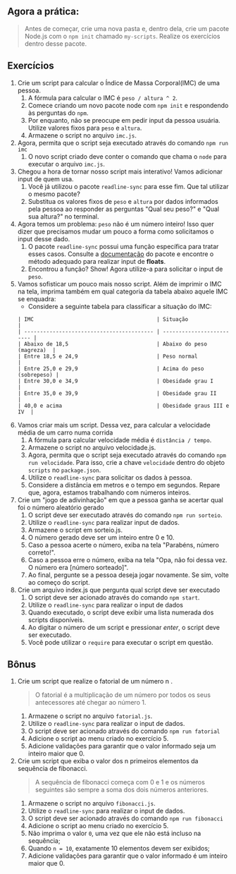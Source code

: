 ## Agora a prática:
> Antes de começar, crie uma nova pasta e, dentro dela, crie um pacote Node.js com o `npm init` chamado `my-scripts`. Realize os exercícios dentro desse pacote.

## Exercícios
01. Crie um script para calcular o Índice de Massa Corporal(IMC) de uma pessoa.
    01. A fórmula para calcular o IMC é `peso / altura ^ 2`.
    02. Comece criando um novo pacote node com `npm init` e respondendo às perguntas do `npm`.
    03. Por enquanto, não se preocupe em pedir input da pessoa usuária. Utilize valores fixos para `peso` e `altura`.
    04. Armazene o script no arquivo `imc.js`.
02. Agora, permita que o script seja executado através do comando `npm run imc`
    01. O novo script criado deve conter o comando que chama o `node` para executar o arquivo `imc.js`.
03. Chegou a hora de tornar nosso script mais interativo! Vamos adicionar input de quem usa.
    01. Você já utilizou o pacote `readline-sync` para esse fim. Que tal utilizar o mesmo pacote?
    02. Substitua os valores fixos de `peso` e `altura` por dados informados pela pessoa ao responder as perguntas "Qual seu peso?" e "Qual sua altura?" no terminal.
04. Agora temos um problema: `peso` não é um número inteiro! Isso quer dizer que precisamos mudar um pouco a forma como solicitamos o input desse dado.
    01. O pacote `readline-sync` possui uma função específica para tratar esses casos. Consulte a [documentação](https://www.npmjs.com/package/readline-sync#utility_methods) do pacote e encontre o método adequado para realizar input de **floats**.
    02. Encontrou a função? Show! Agora utilize-a para solicitar o input de `peso`.
05. Vamos sofisticar um pouco mais nosso script. Além de imprimir o IMC na tela, imprima também em qual categoria da tabela abaixo aquele IMC se enquadra:
    - Considere a seguinte tabela para classificar a situação do IMC:
    ```
    | IMC                                       | Situação                  |
    | ----------------------------------------- | ------------------------- |
    | Abaixo de 18,5                            | Abaixo do peso (magreza)  |
    | Entre 18,5 e 24,9                         | Peso normal               |
    | Entre 25,0 e 29,9                         | Acima do peso (sobrepeso) |
    | Entre 30,0 e 34,9                         | Obesidade grau I          |
    | Entre 35,0 e 39,9                         | Obesidade grau II         |
    | 40,0 e acima                              | Obesidade graus III e IV  |
    ```
06. Vamos criar mais um script. Dessa vez, para calcular a velocidade média de um carro numa corrida
    01. A fórmula para calcular velocidade média é `distância / tempo`.
    02. Armazene o script no arquivo velocidade.js.
    03. Agora, permita que o script seja executado através do comando `npm run velocidade`. Para isso, crie a chave `velocidade` dentro do objeto `scripts` no `package.json`.
    04. Utilize o `readline-sync` para solicitar os dados à pessoa.
    05. Considere a distância em metros e o tempo em segundos. Repare que, agora, estamos trabalhando com números inteiros.
07. Crie um "jogo de adivinhação" em que a pessoa ganha se acertar qual foi o número aleatório gerado
    01. O script deve ser executado através do comando `npm run sorteio`.
    02. Utilize o `readline-sync` para realizar input de dados.
    03. Armazene o script em sorteio.js.
    04. O número gerado deve ser um inteiro entre 0 e 10.
    05. Caso a pessoa acerte o número, exiba na tela "Parabéns, número correto!".
    06. Caso a pessoa erre o número, exiba na tela "Opa, não foi dessa vez. O número era [número sorteado]".
    07. Ao final, pergunte se a pessoa deseja jogar novamente. Se sim, volte ao começo do script.
08. Crie um arquivo index.js que pergunta qual script deve ser executado
    01. O script deve ser acionado através do comando `npm start`.
    02. Utilize o `readline-sync` para realizar o input de dados
    03. Quando executado, o script deve exibir uma lista numerada dos scripts disponíveis.
    04. Ao digitar o número de um script e pressionar *enter*, o script deve ser executado.
    05. Você pode utilizar o `require` para executar o script em questão.
    
## Bônus
01. Crie um script que realize o fatorial de um número n .
    > O fatorial é a multiplicação de um número por todos os seus antecessores até chegar ao número 1.
    01. Armazene o script no arquivo `fatorial.js`.
    02. Utilize o `readline-sync` para realizar o input de dados.
    03. O script deve ser acionado através do comando `npm run fatorial`
    04. Adicione o script ao menu criado no exercício 5.
    05. Adicione validações para garantir que o valor informado seja um inteiro maior que 0.
02. Crie um script que exiba o valor dos n primeiros elementos da sequência de fibonacci.
    > A sequência de fibonacci começa com 0 e 1 e os números seguintes são sempre a soma dos dois números anteriores.
    01. Armazene o script no arquivo `fibonacci.js`.
    02. Utilize o `readline-sync` para realizar o input de dados.
    03. O script deve ser acionado através do comando `npm run fibonacci`
    04. Adicione o script ao menu criado no exercício 5.
    05. Não imprima o valor `0`, uma vez que ele não está incluso na sequência;
    06. Quando `n = 10`, exatamente 10 elementos devem ser exibidos;
    07. Adicione validações para garantir que o valor informado é um inteiro maior que 0.
